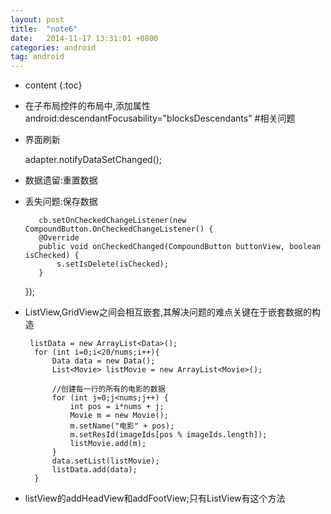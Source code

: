 ```yaml
---
layout: post
title:  "note6"
date:   2014-11-17 13:31:01 +0800
categories: android
tag: android
---
```


* content
{:toc}
- 在子布局控件的布局中,添加属性
       android:descendantFocusability="blocksDescendants"
#相关问题
- 界面刷新

     adapter.notifyDataSetChanged();
- 数据遗留:重置数据
- 丢失问题:保存数据

         cb.setOnCheckedChangeListener(new CompoundButton.OnCheckedChangeListener() {
         @Override
         public void onCheckedChanged(CompoundButton buttonView, boolean isChecked) {
             s.setIsDelete(isChecked);
         }
     });
- ListView,GridView之间会相互嵌套,其解决问题的难点关键在于嵌套数据的构造

       listData = new ArrayList<Data>();
        for (int i=0;i<20/nums;i++){
            Data data = new Data();
            List<Movie> listMovie = new ArrayList<Movie>();
       
            //创建每一行的所有的电影的数据
            for (int j=0;j<nums;j++) {
                int pos = i*nums + j;
                Movie m = new Movie();
                m.setName("电影" + pos);
                m.setResId(imageIds[pos % imageIds.length]);
                listMovie.add(m);
            }
            data.setList(listMovie);
            listData.add(data);
        }
- listView的addHeadView和addFootView;只有ListView有这个方法
